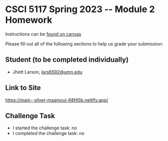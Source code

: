 # CSCI 5117 Spring 2023 -- Module 2 Homework


Instructions can be [found on canvas](https://canvas.umn.edu/courses/355584/pages/homework-2)

Please fill out all of the following sections to help us grade your submission:

## Student (to be completed individually)

* Jhett Larson, lars6592@umn.edu

## Link to Site

<https://main--silver-maamoul-68f45b.netlify.app/>

## Challenge Task

* I started the challenge task: no
* I completed the challenge task: no

